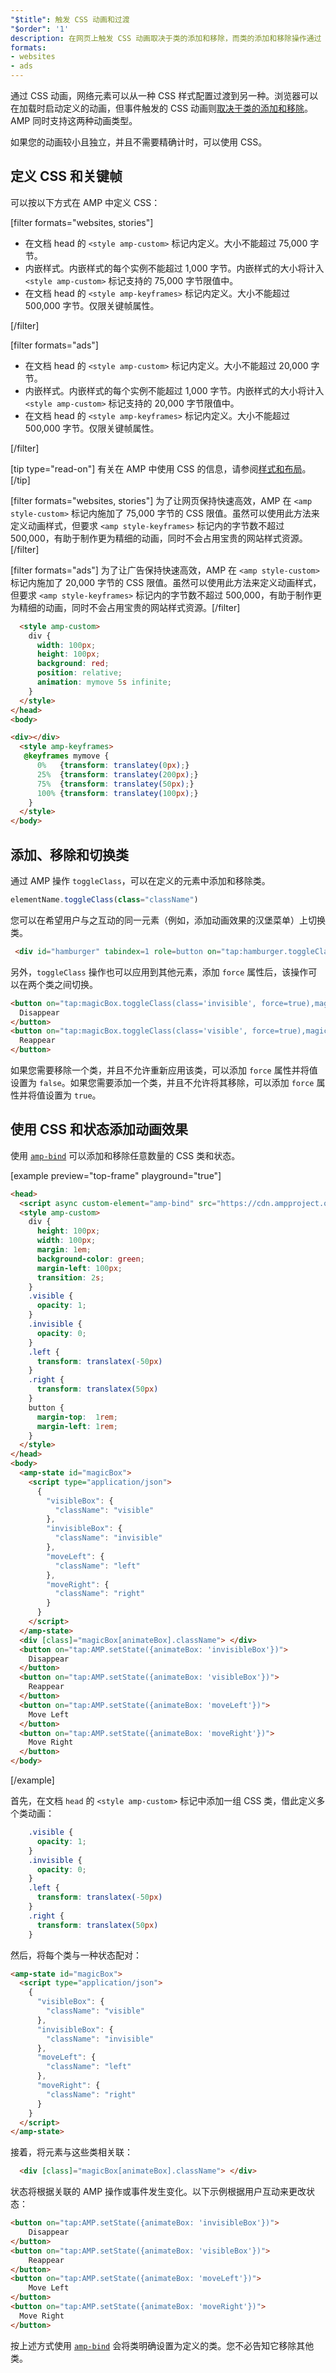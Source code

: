 ```yaml
---
"$title": 触发 CSS 动画和过渡
"$order": '1'
description: 在网页上触发 CSS 动画取决于类的添加和移除，而类的添加和移除操作通过 JavaScript 来完成。使用 toggleClass 操作可以在 AMP 网页上实现相同的行为…
formats:
- websites
- ads
---
```


通过 CSS 动画，网络元素可以从一种 CSS 样式配置过渡到另一种。浏览器可以在加载时启动定义的动画，但事件触发的 CSS 动画则[取决于类的添加和移除](https://developer.mozilla.org/en-US/docs/Web/CSS/CSS_Animations/Using_CSS_animations)。AMP 同时支持这两种动画类型。

如果您的动画较小且独立，并且不需要精确计时，可以使用 CSS。

## 定义 CSS 和关键帧

可以按以下方式在 AMP 中定义 CSS：

[filter formats="websites, stories"]

- 在文档 head 的 `<style amp-custom>` 标记内定义。大小不能超过 75,000 字节。
- 内嵌样式。内嵌样式的每个实例不能超过 1,000 字节。内嵌样式的大小将计入 `<style amp-custom>` 标记支持的 75,000 字节限值中。
- 在文档 head 的 `<style amp-keyframes>` 标记内定义。大小不能超过 500,000 字节。仅限关键帧属性。

[/filter]

[filter formats="ads"]

- 在文档 head 的 `<style amp-custom>` 标记内定义。大小不能超过 20,000 字节。
- 内嵌样式。内嵌样式的每个实例不能超过 1,000 字节。内嵌样式的大小将计入 `<style amp-custom>` 标记支持的 20,000 字节限值中。
- 在文档 head 的 `<style amp-keyframes>` 标记内定义。大小不能超过 500,000 字节。仅限关键帧属性。

[/filter]

[tip type="read-on"] 有关在 AMP 中使用 CSS 的信息，请参阅[样式和布局](../style_and_layout/index.md)。[/tip]

[filter formats="websites, stories"] 为了让网页保持快速高效，AMP 在 `<amp style-custom>` 标记内施加了 75,000 字节的 CSS 限值。虽然可以使用此方法来定义动画样式，但要求 `<amp style-keyframes>` 标记内的字节数不超过 500,000，有助于制作更为精细的动画，同时不会占用宝贵的网站样式资源。[/filter]

[filter formats="ads"] 为了让广告保持快速高效，AMP 在 `<amp style-custom>` 标记内施加了 20,000 字节的 CSS 限值。虽然可以使用此方法来定义动画样式，但要求 `<amp style-keyframes>` 标记内的字节数不超过 500,000，有助于制作更为精细的动画，同时不会占用宝贵的网站样式资源。[/filter]

```html
  <style amp-custom>
    div {
      width: 100px;
      height: 100px;
      background: red;
      position: relative;
      animation: mymove 5s infinite;
    }
  </style>
</head>
<body>

<div></div>
  <style amp-keyframes>
   @keyframes mymove {
      0%   {transform: translatey(0px);}
      25%  {transform: translatey(200px);}
      75%  {transform: translatey(50px);}
      100% {transform: translatey(100px);}
    }
  </style>
</body>
```

## 添加、移除和切换类

通过 AMP 操作 `toggleClass`，可以在定义的元素中添加和移除类。

```js
elementName.toggleClass(class="className")
```

您可以在希望用户与之互动的同一元素（例如，添加动画效果的汉堡菜单）上切换类。

```html
 <div id="hamburger" tabindex=1 role=button on="tap:hamburger.toggleClass(class='close')">
```

另外，`toggleClass` 操作也可以应用到其他元素，添加 `force` 属性后，该操作可以在两个类之间切换。

```html
<button on="tap:magicBox.toggleClass(class='invisible', force=true),magicBox.toggleClass(class='visible', force=false)">
  Disappear
</button>
<button on="tap:magicBox.toggleClass(class='visible', force=true),magicBox.toggleClass(class='invisible', force=false)">
  Reappear
</button>
```

如果您需要移除一个类，并且不允许重新应用该类，可以添加 `force` 属性并将值设置为 `false`。如果您需要添加一个类，并且不允许将其移除，可以添加 `force` 属性并将值设置为 `true`。

## 使用 CSS 和状态添加动画效果

使用 [`amp-bind`](../../../../documentation/components/reference/amp-bind.md) 可以添加和移除任意数量的 CSS 类和状态。

[example preview="top-frame" playground="true"]
```html
<head>
  <script async custom-element="amp-bind" src="https://cdn.ampproject.org/v0/amp-bind-0.1.js"></script>
  <style amp-custom>
    div {
      height: 100px;
      width: 100px;
      margin: 1em;
      background-color: green;
      margin-left: 100px;
      transition: 2s;
    }
    .visible {
      opacity: 1;
    }
    .invisible {
      opacity: 0;
    }
    .left {
      transform: translatex(-50px)
    }
    .right {
      transform: translatex(50px)
    }
    button {
      margin-top:  1rem;
      margin-left: 1rem;
    }
  </style>
</head>
<body>
  <amp-state id="magicBox">
    <script type="application/json">
      {
        "visibleBox": {
          "className": "visible"
        },
        "invisibleBox": {
          "className": "invisible"
        },
        "moveLeft": {
          "className": "left"
        },
        "moveRight": {
          "className": "right"
        }
      }
    </script>
  </amp-state>
  <div [class]="magicBox[animateBox].className"> </div>
  <button on="tap:AMP.setState({animateBox: 'invisibleBox'})">
    Disappear
  </button>
  <button on="tap:AMP.setState({animateBox: 'visibleBox'})">
    Reappear
  </button>
  <button on="tap:AMP.setState({animateBox: 'moveLeft'})">
    Move Left
  </button>
  <button on="tap:AMP.setState({animateBox: 'moveRight'})">
    Move Right
  </button>
</body>
```
[/example]

首先，在文档 `head` 的 `<style amp-custom>` 标记中添加一组 CSS 类，借此定义多个类动画：

```css
    .visible {
      opacity: 1;
    }
    .invisible {
      opacity: 0;
    }
    .left {
      transform: translatex(-50px)
    }
    .right {
      transform: translatex(50px)
    }
```

然后，将每个类与一种状态配对：

```html
<amp-state id="magicBox">
  <script type="application/json">
    {
      "visibleBox": {
        "className": "visible"
      },
      "invisibleBox": {
        "className": "invisible"
      },
      "moveLeft": {
        "className": "left"
      },
      "moveRight": {
        "className": "right"
      }
    }
  </script>
</amp-state>
```

接着，将元素与这些类相关联：

```html
  <div [class]="magicBox[animateBox].className"> </div>
```

状态将根据关联的 AMP 操作或事件发生变化。以下示例根据用户互动来更改状态：

```html
<button on="tap:AMP.setState({animateBox: 'invisibleBox'})">
    Disappear
</button>
<button on="tap:AMP.setState({animateBox: 'visibleBox'})">
    Reappear
</button>
<button on="tap:AMP.setState({animateBox: 'moveLeft'})">
    Move Left
</button>
<button on="tap:AMP.setState({animateBox: 'moveRight'})">
  Move Right
</button>
```

按上述方式使用 [`amp-bind`](../../../../documentation/components/reference/amp-bind.md) 会将类明确设置为定义的类。您不必告知它移除其他类。
